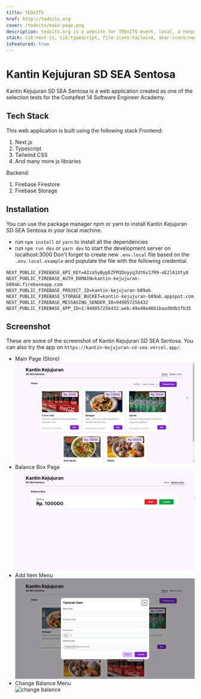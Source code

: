 ```yaml
---
title: TEDxITS
href: http://tedxits.org
cover: /tedxits/main-page.png
description: tedxits.org is a website for TEDxITS event, local, a nonprofit organization devoted to Ideas Worth Spreading. this web was made using Next.Js, Tailwind CSS, Typescript, and Node Js (Express) backend
stack: cib:next-js, cib:typescript, file-icons:tailwind, akar-icons:node-fill
isFeatured: true
---
```


# Kantin Kejujuran SD SEA Sentosa

Kantin Kejujuran SD SEA Sentosa is a web application created as one of the selection tests for the Compfest 14 Software Engineer Academy.

## Tech Stack

This web application is built using the following stack
Frontend:

1. Next.js
2. Typescript
3. Tailwind CSS
4. And many more js libraries

Backend:

1. Firebase Firestore
2. Firebase Storage

## Installation

You can use the package manager npm or yarn to install Kantin Kejujuran SD SEA Sentosa in your local machine.

- run `npm install` or `yarn` to install all the dependencies
- run `npm run dev` or `yarn dev` to start the development server on localhost:3000
  Don't forget to create new `.env.local` file based on the `.env.local.example` and populate the file with the following credential.

```
NEXT_PUBLIC_FIREBASE_API_KEY=AIzaSyBypEZFM1DoyyqJUt6v17R9-oE2lA1Xty8
NEXT_PUBLIC_FIREBASE_AUTH_DOMAIN=kantin-kejujuran-b89ab.firebaseapp.com
NEXT_PUBLIC_FIREBASE_PROJECT_ID=kantin-kejujuran-b89ab
NEXT_PUBLIC_FIREBASE_STORAGE_BUCKET=kantin-kejujuran-b89ab.appspot.com
NEXT_PUBLIC_FIREBASE_MESSAGING_SENDER_ID=949057256432
NEXT_PUBLIC_FIREBASE_APP_ID=1:949057256432:web:49e48e46b1baad0db1fb35
```

## Screenshot

These are some of the screenshot of Kantin Kejujuran SD SEA Sentosa. You can also try the app on `https://kantin-kejujuran-sd-sea.vercel.app/`.

- Main Page (Store)
  <br>
  ![main page](/public/images/kantin-kejujuran/main-page.jpg 'Main Page')
- Balance Box Page
  <br>
  ![balance box](/public/images/kantin-kejujuran/balance-box-page.jpg 'Balance Box')
- Add Item Menu
  <br>
  ![add item](/public/images/kantin-kejujuran/add-item-menu.jpg 'Add Item Menu')
- Change Balance Menu
  <br>
  ![change balance](/public/kantin-kejujuran/images/change-balance-menu.jpg 'Change Balances')
